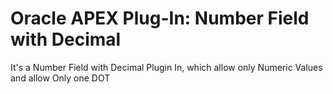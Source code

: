 # Oracle APEX Plug-In: Number Field with Decimal

It's a Number Field with Decimal Plugin In, which allow only Numeric Values and allow Only one DOT
